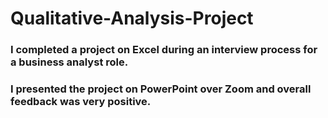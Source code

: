 # Qualitative-Analysis-Project
### I completed a project on Excel during an interview process for a business analyst role.
### I presented the project on PowerPoint over Zoom and overall feedback was very positive. 
